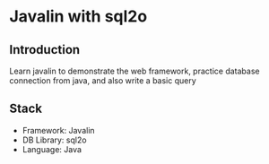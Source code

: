 # Javalin with sql2o

## Introduction
Learn javalin to demonstrate the web framework, practice database connection
from java, and also write a basic query

## Stack
- Framework: Javalin
- DB Library: sql2o
- Language: Java